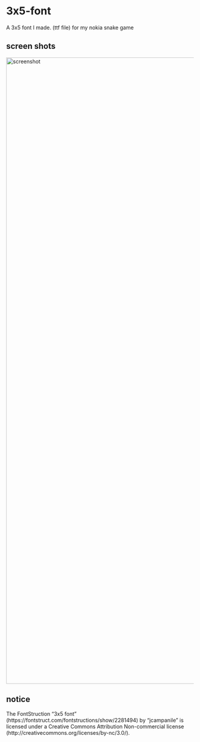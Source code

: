 <h1>3x5-font</h1>
A 3x5 font I made. (ttf file) for my nokia snake game
<h2>screen shots</h2>
<img width="1680" alt="screenshot" src="https://user-images.githubusercontent.com/122117065/234747981-c610449f-752f-4d78-9a75-10870a3f42f4.png">
<h2>notice</h2>
The FontStruction “3x5 font”
(https://fontstruct.com/fontstructions/show/2281494) by “jcampanile” is
licensed under a Creative Commons Attribution Non-commercial license
(http://creativecommons.org/licenses/by-nc/3.0/).
